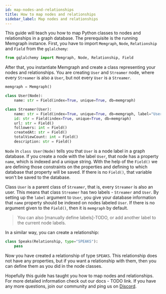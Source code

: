 ```yaml
---
id: map-nodes-and-relationships
title: How to map nodes and relationships
sidebar_label: Map nodes and relationships
---
```


This guide will teach you how to map Python classes to nodes and relationships in a graph database. The prerequisite is the running Memgraph instance. First, you have to import `Memgraph`, `Node`, `Relationship` and `Field` from the `gqlalchemy`:

```python
from gqlalchemy import Memgraph, Node, Relationship, Field
```

After that, you instantiate Memgraph and create a class representing your nodes and relationships. You are creating `User` and `Streamer` node, where every `Streamer` is also a `User`, but not every `User` is a `Streamer`. 

```python
memgraph = Memgraph() 

class User(Node):
    name: str = Field(index=True, unique=True, db=memgraph)

class Streamer(User):
    name: str = Field(index=True, unique=True, db=memgraph, label="User")
    id: str = Field(index=True, unique=True, db=memgraph)
    url: str = Field()
    followers: int = Field()
    createdAt: str = Field()
    totalViewCount: int = Field()
    description: str = Field()
```

`Node` in `class User(Node)` tells you that `User` is a node label in a graph database. If you create a node with the label `User`, that node has a property `name`, which is indexed and a unique string. With the help of the `Field()` we are defining those constraints on the properties and defining to which database that property will be saved. If there is no `Field()`, that variable won't be saved to the database. 

Class `User` is a parent class of `Streamer`, that is, every `Streamer` is also an user. This means that class `Streamer` has two labels - `Streamer` and `User`. By setting up the `label` argument to `User`, you give your database information that `name` property should be indexed on nodes labeled `User`. If there is no argument given to the `Field()`, then it is `memgraph` by default. 

> You can also [manually define labels]-TODO, or add another label to the current node labels.

In a similar way, you can create a relationship:

```python
class Speaks(Relationship, type="SPEAKS"):
    pass
```
Now you have created a relationship of type `SPEAKS`. This relationship does not have any properties, but if you want a relationship with them, then you can define them as you did in the node classes.

Hopefully this guide has taught you how to map nodes and relationships. For more detailed information check out our docs - TODO link. If you have any more questions, join our community and ping us on [Discord](https://discord.gg/memgraph).
